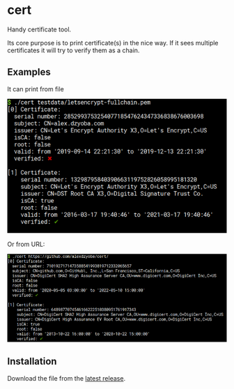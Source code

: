 # cert

Handy certificate tool.

Its core purpose is to print certificate(s) in the nice way. If it sees multiple
certificates it will try to verify them as a chain.

## Examples

It can print from file

![Example usage with file](.github/example-file.png)

Or from URL:

![Example usage with URL](.github/example-url.png)

## Installation

Download the file from the [latest release](https://github.com/alexdzyoba/cert/releases/latest).
